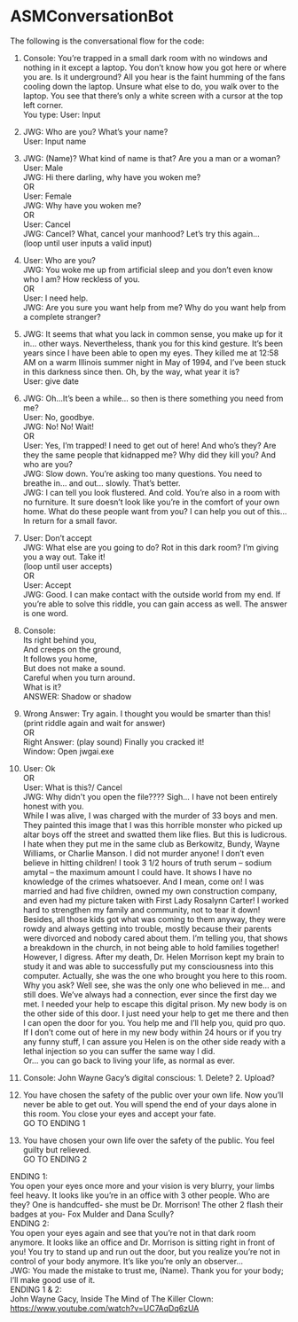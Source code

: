 # ASMConversationBot

The following is the conversational flow for the code:
1.	Console: You’re trapped in a small dark room with no windows and nothing in it except a laptop. You don’t know how you got here or where you are. Is it underground? All you hear is the faint humming of the fans cooling down the laptop. Unsure what else to do, you walk over to the laptop. You see that there’s only a white screen with a cursor at the top left corner.  
You type: User: Input

2.	JWG: Who are you? What’s your name?  
User: Input name

3.	JWG: (Name)? What kind of name is that? Are you a man or a woman?  
User: Male  
JWG: Hi there darling, why have you woken me?  
OR  
User: Female  
JWG: Why have you woken me?  
OR  
User: Cancel  
JWG: Cancel? What, cancel your manhood? Let’s try this again…  
(loop until user inputs a valid input)

4.	User: Who are you?  
JWG: You woke me up from artificial sleep and you don’t even know who I am? How reckless of you.  
OR  
User: I need help.  
JWG: Are you sure you want help from me? Why do you want help from a complete stranger?  

5.	JWG: It seems that what you lack in common sense, you make up for it in… other ways. Nevertheless, thank you for this kind gesture. It’s been years since I have been able to open my eyes. They killed me at 12:58 AM on a warm Illinois summer night in May of 1994, and I’ve been stuck in this darkness since then. Oh, by the way, what year it is?  
User: give date

6.	JWG: Oh…It’s been a while… so then is there something you need from me?  
User: No, goodbye.  
JWG: No! No! Wait!  
OR  
User: Yes, I’m trapped! I need to get out of here! And who’s they? Are they the same people that kidnapped me? Why did they kill you? And who are you?  
JWG: Slow down. You’re asking too many questions. You need to breathe in… and out… slowly. That’s better.  
JWG: I can tell you look flustered. And cold. You’re also in a room with no furniture. It sure doesn’t look like you’re in the comfort of your own home. What do these people want from you? I can help you out of this… In return for a small favor.

7.	User: Don’t accept  
JWG: What else are you going to do? Rot in this dark room? I’m giving you a way out. Take it!  
(loop until user accepts)  
OR  
User: Accept  
JWG: Good. I can make contact with the outside world from my end. If you’re able to solve this riddle, you can gain access as well. The answer is one word.

8.	Console:  
Its right behind you,  
And creeps on the ground,  
It follows you home,  
But does not make a sound.  
Careful when you turn around.  
What is it?  
ANSWER: Shadow or shadow  

9.	Wrong Answer: Try again. I thought you would be smarter than this!  
(print riddle again and wait for answer)  
OR  
Right Answer: (play sound) Finally you cracked it!  
Window: Open jwgai.exe    

10.	User: Ok  
OR  
User: What is this?/ Cancel  
JWG: Why didn't you open the file???? Sigh… I have not been entirely honest with you.  
While I was alive, I was charged with the murder of 33 boys and men. They painted this image that I was this horrible monster who picked up altar boys off the street and swatted them like flies. But this is ludicrous. I hate when they put me in the same club as Berkowitz, Bundy, Wayne Williams, or Charlie Manson. I did not murder anyone! I don’t even believe in hitting children! I took 3 1/2 hours of truth serum – sodium amytal – the maximum amount I could have. It shows I have no knowledge of the crimes whatsoever. And I mean, come on! I was married and had five children, owned my own construction company, and even had my picture taken with First Lady Rosalynn Carter! I worked hard to strengthen my family and community, not to tear it down! Besides, all those kids got what was coming to them anyway, they were rowdy and always getting into trouble, mostly because their parents were divorced and nobody cared about them. I’m telling you, that shows a breakdown in the church, in not being able to hold families together!  
However, I digress. After my death, Dr. Helen Morrison kept my brain to study it and was able to successfully put my consciousness into this computer. Actually, she was the one who brought you here to this room. Why you ask? Well see, she was the only one who believed in me... and still does. We’ve always had a connection, ever since the first day we met. I needed your help to escape this digital prison. My new body is on the other side of this door. I just need your help to get me there and then I can open the door for you. You help me and I’ll help you, quid pro quo.  
If I don’t come out of here in my new body within 24 hours or if you try any funny stuff, I can assure you Helen is on the other side ready with a lethal injection so you can suffer the same way I did.  
Or… you can go back to living your life, as normal as ever.

11.	Console: John Wayne Gacy’s digital conscious: 1. Delete?   2. Upload?  
1.	You have chosen the safety of the public over your own life. Now you’ll never be able to get out. You will spend the end of your days alone in this room. You close your eyes and accept your fate.  
GO TO ENDING 1  
2.	You have chosen your own life over the safety of the public. You feel guilty but relieved.  
GO TO ENDING 2  

ENDING 1:  
You open your eyes once more and your vision is very blurry, your limbs feel heavy. It looks like you’re in an office with 3 other people. Who are they? One is handcuffed- she must be Dr. Morrison! The other 2 flash their badges at you- Fox Mulder and Dana Scully?  
ENDING 2:  
You open your eyes again and see that you’re not in that dark room anymore. It looks like an office and Dr. Morrison is sitting right in front of you! You try to stand up and run out the door, but you realize you’re not in control of your body anymore. It’s like you’re only an observer…  
JWG: You made the mistake to trust me, (Name). Thank you for your body; I’ll make good use of it.  
ENDING 1 & 2:  
John Wayne Gacy, Inside The Mind of The Killer Clown:  
https://www.youtube.com/watch?v=UC7AqDq6zUA
